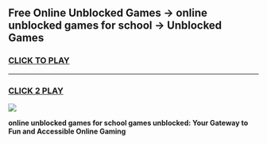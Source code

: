 
## Free Online Unblocked Games → online unblocked games for school → Unblocked Games
<h3>
<a href="https://premium.freeplayer.one?title=online_unblocked_games_for_school&ref=21F">CLICK TO PLAY</a></h3>
<hr>

<h3>
<a href="https://premium.freeplayer.one?title=online_unblocked_games_for_school&ref=21F">CLICK 2 PLAY</a>
  
</h3>

<a href="https://premium.freeplayer.one?title=online_unblocked_games_for_school&ref=21F/"><img src="https://clearcache.store/games.png"></a>


**online unblocked games for school games unblocked: Your Gateway to Fun and Accessible Online Gaming**
